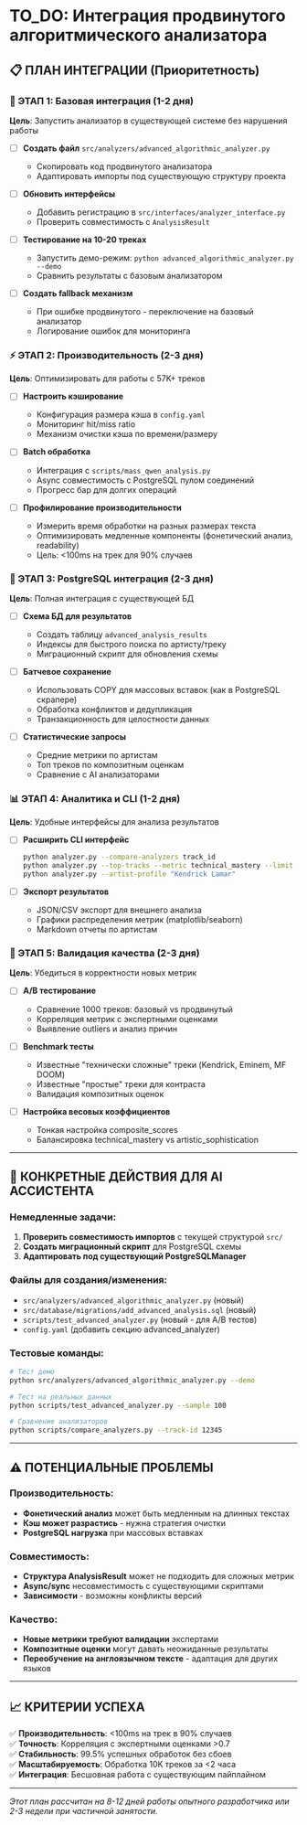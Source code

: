 # TO_DO: Интеграция продвинутого алгоритмического анализатора

## 📋 ПЛАН ИНТЕГРАЦИИ (Приоритетность)

### 🚀 ЭТАП 1: Базовая интеграция (1-2 дня)

**Цель**: Запустить анализатор в существующей системе без нарушения работы

- [ ] **Создать файл** `src/analyzers/advanced_algorithmic_analyzer.py`
  - Скопировать код продвинутого анализатора
  - Адаптировать импорты под существующую структуру проекта
  
- [ ] **Обновить интерфейсы**
  - Добавить регистрацию в `src/interfaces/analyzer_interface.py`
  - Проверить совместимость с `AnalysisResult`
  
- [ ] **Тестирование на 10-20 треках**
  - Запустить демо-режим: `python advanced_algorithmic_analyzer.py --demo`
  - Сравнить результаты с базовым анализатором
  
- [ ] **Создать fallback механизм**
  - При ошибке продвинутого - переключение на базовый анализатор
  - Логирование ошибок для мониторинга

### ⚡ ЭТАП 2: Производительность (2-3 дня)

**Цель**: Оптимизировать для работы с 57K+ треков

- [ ] **Настроить кэширование**
  - Конфигурация размера кэша в `config.yaml`
  - Мониторинг hit/miss ratio
  - Механизм очистки кэша по времени/размеру
  
- [ ] **Batch обработка**
  - Интеграция с `scripts/mass_qwen_analysis.py`
  - Async совместимость с PostgreSQL пулом соединений
  - Прогресс бар для долгих операций
  
- [ ] **Профилирование производительности**
  - Измерить время обработки на разных размерах текста
  - Оптимизировать медленные компоненты (фонетический анализ, readability)
  - Цель: <100ms на трек для 90% случаев

### 🔄 ЭТАП 3: PostgreSQL интеграция (2-3 дня)

**Цель**: Полная интеграция с существующей БД

- [ ] **Схема БД для результатов**
  - Создать таблицу `advanced_analysis_results`
  - Индексы для быстрого поиска по артисту/треку
  - Миграционный скрипт для обновления схемы
  
- [ ] **Батчевое сохранение**
  - Использовать COPY для массовых вставок (как в PostgreSQL скрапере)
  - Обработка конфликтов и дедупликация
  - Транзакционность для целостности данных
  
- [ ] **Статистические запросы**
  - Средние метрики по артистам
  - Топ треков по композитным оценкам
  - Сравнение с AI анализаторами

### 📊 ЭТАП 4: Аналитика и CLI (1-2 дня)

**Цель**: Удобные интерфейсы для анализа результатов

- [ ] **Расширить CLI интерфейс**
  ```bash
  python analyzer.py --compare-analyzers track_id
  python analyzer.py --top-tracks --metric technical_mastery --limit 10
  python analyzer.py --artist-profile "Kendrick Lamar"
  ```
  
- [ ] **Экспорт результатов**
  - JSON/CSV экспорт для внешнего анализа
  - Графики распределения метрик (matplotlib/seaborn)
  - Markdown отчеты по артистам

### 🧪 ЭТАП 5: Валидация качества (2-3 дня)

**Цель**: Убедиться в корректности новых метрик

- [ ] **A/B тестирование**
  - Сравнение 1000 треков: базовый vs продвинутый
  - Корреляция метрик с экспертными оценками
  - Выявление outliers и анализ причин
  
- [ ] **Benchmark тесты**
  - Известные "технически сложные" треки (Kendrick, Eminem, MF DOOM)
  - Известные "простые" треки для контраста
  - Валидация композитных оценок
  
- [ ] **Настройка весовых коэффициентов**
  - Тонкая настройка composite_scores
  - Балансировка technical_mastery vs artistic_sophistication

---

## 🎯 КОНКРЕТНЫЕ ДЕЙСТВИЯ ДЛЯ AI АССИСТЕНТА

### Немедленные задачи:
1. **Проверить совместимость импортов** с текущей структурой `src/`
2. **Создать миграционный скрипт** для PostgreSQL схемы
3. **Адаптировать под существующий PostgreSQLManager**

### Файлы для создания/изменения:
- `src/analyzers/advanced_algorithmic_analyzer.py` (новый)
- `src/database/migrations/add_advanced_analysis.sql` (новый)
- `scripts/test_advanced_analyzer.py` (новый - для A/B тестов)
- `config.yaml` (добавить секцию advanced_analyzer)

### Тестовые команды:
```bash
# Тест демо
python src/analyzers/advanced_algorithmic_analyzer.py --demo

# Тест на реальных данных
python scripts/test_advanced_analyzer.py --sample 100

# Сравнение анализаторов
python scripts/compare_analyzers.py --track-id 12345
```

---

## ⚠️ ПОТЕНЦИАЛЬНЫЕ ПРОБЛЕМЫ

### Производительность:
- **Фонетический анализ** может быть медленным на длинных текстах
- **Кэш может разрастись** - нужна стратегия очистки
- **PostgreSQL нагрузка** при массовых вставках

### Совместимость:
- **Структура AnalysisResult** может не подходить для сложных метрик
- **Async/sync** несовместимость с существующими скриптами
- **Зависимости** - возможны конфликты версий

### Качество:
- **Новые метрики требуют валидации** экспертами
- **Композитные оценки** могут давать неожиданные результаты
- **Переобучение на англоязычном тексте** - адаптация для других языков

---

## 📈 КРИТЕРИИ УСПЕХА

✅ **Производительность**: <100ms на трек в 90% случаев  
✅ **Точность**: Корреляция с экспертными оценками >0.7  
✅ **Стабильность**: 99.5% успешных обработок без сбоев  
✅ **Масштабируемость**: Обработка 10K треков за <2 часа  
✅ **Интеграция**: Бесшовная работа с существующим пайплайном

---

*Этот план рассчитан на 8-12 дней работы опытного разработчика или 2-3 недели при частичной занятости.*